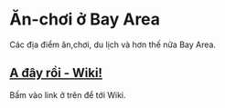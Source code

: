# Ăn-chơi ở Bay Area
Các địa điểm ăn,chơi, du lịch và hơn thế nữa Bay Area. 

## [A đây rồi - Wiki!](https://github.com/bayareaanchoi/bayareaanchoi/wiki)

Bấm vào link ở trên để tới Wiki.
